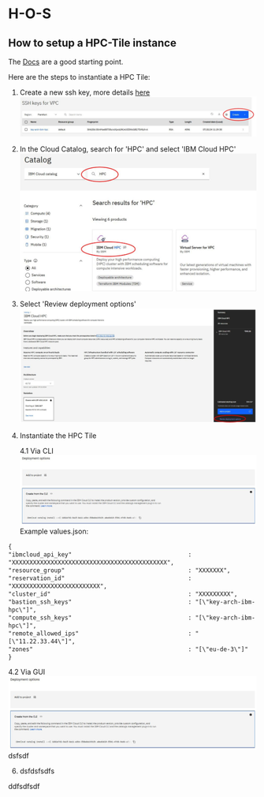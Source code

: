 # H-O-S
## How to setup a HPC-Tile instance

The [Docs](https://cloud.ibm.com/docs/allowlist/hpc-service?topic=hpc-service-overview)
are a good starting point.

Here are the steps to instantiate a HPC Tile:

1. Create a new ssh key, more details [here](https://cloud.ibm.com/docs/vpc?topic=vpc-ssh-keys)
![Create key!](/img/hpctile01.jpg)
2. In the Cloud Catalog, search for 'HPC' and select 'IBM Cloud HPC'
![Cloud Catalog!](/img/hpctile02.jpg)
3. Select 'Review deployment options'
![Deployment options!](/img/hpctile03.jpg)
4. Instantiate the HPC Tile
   
   4.1 Via CLI
   ![Via CLIs!](/img/hpctile04.jpg)
      Example values.json:
```
{
"ibmcloud_api_key"                                 : "XXXXXXXXXXXXXXXXXXXXXXXXXXXXXXXXXXXXXXXXXXXX",
"resource_group"                                   : "XXXXXXX",
"reservation_id"                                   : "XXXXXXXXXXXXXXXXXXXXXXXXX",
"cluster_id"                                       : "XXXXXXXXX",
"bastion_ssh_keys"                                 : "[\"key-arch-ibm-hpc\"]",
"compute_ssh_keys"                                 : "[\"key-arch-ibm-hpc\"]",
"remote_allowed_ips"                               : "[\"11.22.33.44\"]",
"zones"                                            : "[\"eu-de-3\"]"
}
```
   4.2 Via GUI
    ![Via CLIs!](/img/hpctile04.jpg)
   dsfsdf
   
6. dsfdsfsdfs
   


ddfsdfsdf
